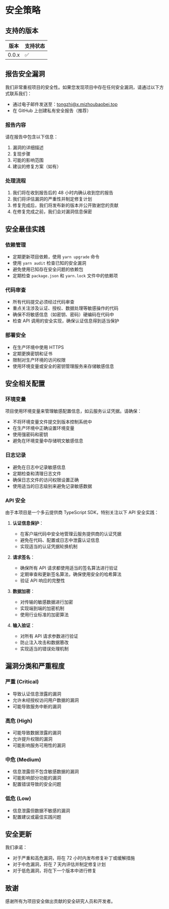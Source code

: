 # 安全策略

## 支持的版本

| 版本    | 支持状态               |
|-------|--------------------|
| 0.0.x | :white_check_mark: |

## 报告安全漏洞

我们非常重视项目的安全性。如果您发现项目中存在任何安全漏洞，请通过以下方式联系我们：

- 通过电子邮件发送至：[tongzhi@x.mizhoubaobei.top](mailto:tongzhi@x.mizhoubaobei.top)
- 在 GitHub 上创建私有安全报告（推荐）

### 报告内容

请在报告中包含以下信息：

1. 漏洞的详细描述
2. 复现步骤
3. 可能的影响范围
4. 建议的修复方案（如有）

### 处理流程

1. 我们将在收到报告后的 48 小时内确认收到您的报告
2. 我们将评估漏洞的严重性并制定修复计划
3. 修复完成后，我们将发布新的版本并公开致谢您的贡献
4. 在修复完成之前，我们会对漏洞信息保密

## 安全最佳实践

### 依赖管理

- 定期更新项目依赖，使用 `yarn upgrade` 命令
- 使用 `yarn audit` 检查已知的安全漏洞
- 避免使用已知存在安全问题的依赖包
- 定期检查 `package.json` 和 `yarn.lock` 文件中的依赖项

### 代码审查

- 所有代码提交必须经过代码审查
- 重点关注涉及认证、授权、数据处理等敏感操作的代码
- 确保不将敏感信息（如密钥、密码）硬编码在代码中
- 检查 API 调用的安全实现，确保认证信息得到适当保护

### 部署安全

- 在生产环境中使用 HTTPS
- 定期更换密钥和证书
- 限制对生产环境的访问权限
- 使用环境变量或安全的密钥管理服务来存储敏感信息

## 安全相关配置

### 环境变量

项目使用环境变量来管理敏感配置信息，如云服务认证凭据。请确保：

- 不将环境变量文件提交到版本控制系统中
- 在生产环境中正确设置环境变量
- 使用强密码和密钥
- 避免在环境变量中存储明文敏感信息

### 日志记录

- 避免在日志中记录敏感信息
- 定期检查和清理日志文件
- 确保日志文件的访问权限设置正确
- 使用适当的日志级别来避免记录敏感数据

### API 安全

由于本项目是一个多云提供商 TypeScript SDK，特别关注以下 API 安全实践：

1. **认证信息保护**：
   - 在客户端代码中安全地管理云服务提供商的认证凭据
   - 避免在代码、配置或日志中泄露认证信息
   - 实现适当的认证凭据轮换机制

2. **请求签名**：
   - 确保所有 API 请求都使用适当的签名算法进行验证
   - 定期审查和更新签名算法，确保使用安全的哈希算法
   - 验证 API 响应的完整性

3. **数据加密**：
   - 对传输的敏感数据进行加密
   - 实现端到端的加密机制
   - 使用行业标准的加密算法

4. **输入验证**：
   - 对所有 API 请求参数进行验证
   - 防止注入攻击和数据篡改
   - 实现适当的错误处理机制

## 漏洞分类和严重程度

### 严重 (Critical)
- 导致认证信息泄露的漏洞
- 允许未经授权访问用户数据的漏洞
- 可能导致服务中断的漏洞

### 高危 (High)
- 可能导致数据泄露的漏洞
- 允许提升权限的漏洞
- 可能影响服务可用性的漏洞

### 中危 (Medium)
- 信息泄露但不包含敏感数据的漏洞
- 可能影响部分功能的漏洞
- 配置错误导致的安全问题

### 低危 (Low)
- 信息泄露但数据不敏感的漏洞
- 配置建议或最佳实践问题

## 安全更新

我们承诺：
- 对于严重和高危漏洞，将在 72 小时内发布修复补丁或缓解措施
- 对于中危漏洞，将在 7 天内评估并制定修复计划
- 对于低危漏洞，将在下一个版本中进行修复

## 致谢

感谢所有为项目安全做出贡献的安全研究人员和开发者。
